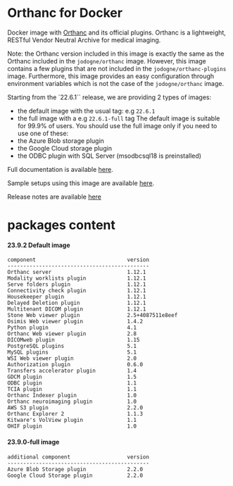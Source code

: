 # Orthanc for Docker
Docker image with [Orthanc](https://www.orthanc-server.com/) and its official plugins. Orthanc is a lightweight, RESTful Vendor Neutral Archive for medical imaging.

Note: the Orthanc version included in this image is exactly the same as the Orthanc included in the `jodogne/orthanc` image.  However,
this image contains a few plugins that are not included in the `jodogne/orthanc-plugins` image.  Furthermore,
this image provides an easy configuration through environment variables which is not the case of the `jodogne/orthanc` image.

Starting from the `22.6.1`` release, we are providing 2 types of images:
  - the default image with the usual tag: e.g `22.6.1`
  - the full image with a e.g `22.6.1-full` tag
The default image is suitable for 99.9% of users.
You should use the full image only if you need to use one of these:
  - the Azure Blob storage plugin
  - the Google Cloud storage plugin
  - the ODBC plugin with SQL Server (msodbcsql18 is preinstalled)

Full documentation is available [here](https://book.orthanc-server.com/users/docker-osimis.html).

Sample setups using this image are available [here](https://bitbucket.org/osimis/orthanc-setup-samples/).

Release notes are available [here](https://github.com/orthanc-server/orthanc-builder/blob/master/release-notes-docker-images.txt)


# packages content

#### 23.9.2 Default image
```
component                             version
---------------------------------------------
Orthanc server                        1.12.1
Modality worklists plugin             1.12.1
Serve folders plugin                  1.12.1
Connectivity check plugin             1.12.1
Housekeeper plugin                    1.12.1
Delayed Deletion plugin               1.12.1
Multitenant DICOM plugin              1.12.1
Stone Web viewer plugin               2.5+4087511e8eef
Osimis Web viewer plugin              1.4.2
Python plugin                         4.1
Orthanc Web viewer plugin             2.8
DICOMweb plugin                       1.15
PostgreSQL plugins                    5.1
MySQL plugins                         5.1
WSI Web viewer plugin                 2.0
Authorization plugin                  0.6.0
Transfers accelerator plugin          1.4
GDCM plugin                           1.5
ODBC plugin                           1.1
TCIA plugin                           1.1
Orthanc Indexer plugin                1.0
Orthanc neuroimaging plugin           1.0
AWS S3 plugin                         2.2.0
Orthanc Explorer 2                    1.1.3
Kitware's VolView plugin              1.1
OHIF plugin                           1.0
```

#### 23.9.0-full image 
```
additional component                  version
---------------------------------------------
Azure Blob Storage plugin             2.2.0
Google Cloud Storage plugin           2.2.0
````
